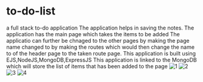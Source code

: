# to-do-list
a full stack to-do application
The application helps in saving the notes.
The application has the main page which takes the items to be added
The applicatio can further be chnaged to the other pages by making the page name changed to by making the routes which would then change the name to of the header page to the taken route page.
This application is built using EJS,NodeJS,MongoDB,ExpressJS
This application is linked to the MongoDB which will store the list of items that has been added to the page
![1](https://user-images.githubusercontent.com/88822983/177981431-4abc4399-59b9-4c09-a7b2-e9cb263a9231.png)
![2](https://user-images.githubusercontent.com/88822983/177981443-abb8292c-2fce-4ed4-a481-13f7228dcd57.png)
![3](https://user-images.githubusercontent.com/88822983/177981463-eb6ae7a9-e1de-4de2-af57-f5f5ecd3cd4b.png)
![4](https://user-images.githubusercontent.com/88822983/177981481-b9d9bf2c-0fbf-48f7-924a-75cbc9db2ccd.png)
